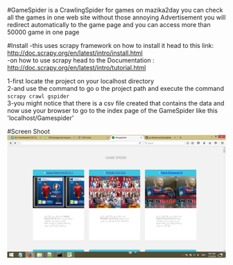 #GameSpider
is a CrawlingSpider for games on mazika2day you can check all the games in one web site without those annoying Advertisement you will redirect automatically to the game page 
and you can access more than 50000 game in one page

#Install 
-this uses scrapy framework on how to install it head to this link:  http://doc.scrapy.org/en/latest/intro/install.html <br>
-on how to use scrapy head to the Documentation : http://doc.scrapy.org/en/latest/intro/tutorial.html<br>

1-first locate the project on your localhost directory<br>
2-and use the command to go o the project path and execute the command `scrapy crawl gspider`<br>
3-you might notice that there is a csv file created that contains the data and now use your browser to go to the index page of the GameSpider like this  
'localhost/Gamespider'<br>

#Screen Shoot
<img src = "https://github.com/aa-ahmed-aa/GameSpider/blob/master/image.png">

